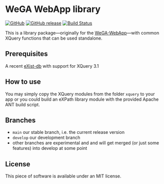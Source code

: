 WeGA WebApp library
===================

[![GitHub](https://img.shields.io/github/license/edirom/WeGA-WebApp-lib.svg)](https://github.com/Edirom/WeGA-WebApp-lib/blob/develop/LICENSE)
[![GitHub release](https://img.shields.io/github/release/edirom/WeGA-WebApp-lib.svg)](https://github.com/Edirom/WeGA-WebApp-lib/releases)
[![Build Status](https://github.com/Edirom/WeGA-WebApp-lib/actions/workflows/build-test.yml/badge.svg)](https://github.com/Edirom/WeGA-WebApp-lib/actions/workflows/build-test.yml)

This is a library package—originally for the [WeGA-WebApp](https://github.com/Edirom/WeGA-WebApp)—with common XQuery functions that can be used standalone.


Prerequisites
-------------

A recent [eXist-db](http://exist-db.org/) with support for XQuery 3.1

How to use
----------
You may simply copy the XQuery modules from the folder `xquery` to your app or you could build an eXPath library module with the provided Apache ANT build script.


Branches
--------
* `main` our stable branch, i.e. the current release version
* `develop` our development branch
* other branches are experimental and and will get merged (or just some features) into develop at some point


License
-------

This piece of software is available under an MIT license.
